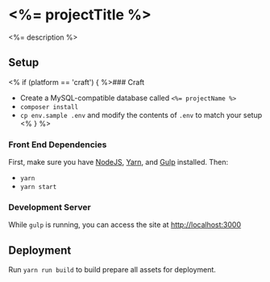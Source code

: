 # <%= projectTitle %>

<%= description %>

## Setup

<% if (platform == 'craft') { %>### Craft

- Create a MySQL-compatible database called `<%= projectName %>`
- `composer install`
- `cp env.sample .env` and modify the contents of `.env` to match your setup
<% } %>

### Front End Dependencies

First, make sure you have [NodeJS](http://nodejs.org), [Yarn](https://yarnpkg.com), and [Gulp](http://gulpjs.com) installed. Then:

* `yarn`
* `yarn start`

### Development Server

While `gulp` is running, you can access the site at [http://localhost:3000](http://localhost:3000)

## Deployment

Run `yarn run build` to build prepare all assets for deployment.
